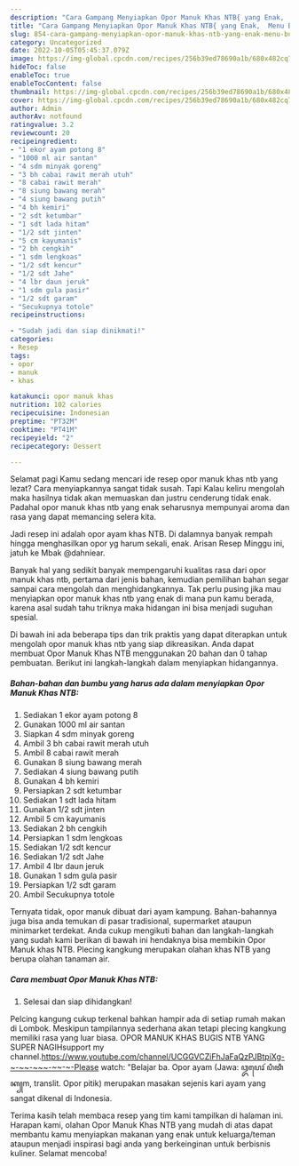 ```yaml
---
description: "Cara Gampang Menyiapkan Opor Manuk Khas NTB{ yang Enak,  Menu Buat lebaran"
title: "Cara Gampang Menyiapkan Opor Manuk Khas NTB{ yang Enak,  Menu Buat lebaran"
slug: 854-cara-gampang-menyiapkan-opor-manuk-khas-ntb-yang-enak-menu-buat-lebaran
category: Uncategorized
date: 2022-10-05T05:45:37.079Z
image: https://img-global.cpcdn.com/recipes/256b39ed78690a1b/680x482cq70/opor-manuk-khas-ntb-foto-resep-utama.jpg
hideToc: false
enableToc: true
enableTocContent: false
thumbnail: https://img-global.cpcdn.com/recipes/256b39ed78690a1b/680x482cq70/opor-manuk-khas-ntb-foto-resep-utama.jpg
cover: https://img-global.cpcdn.com/recipes/256b39ed78690a1b/680x482cq70/opor-manuk-khas-ntb-foto-resep-utama.jpg
author: Admin
authorAv: notfound
ratingvalue: 3.2
reviewcount: 20
recipeingredient:
- "1 ekor ayam potong 8"
- "1000 ml air santan"
- "4 sdm minyak goreng"
- "3 bh cabai rawit merah utuh"
- "8 cabai rawit merah"
- "8 siung bawang merah"
- "4 siung bawang putih"
- "4 bh kemiri"
- "2 sdt ketumbar"
- "1 sdt lada hitam"
- "1/2 sdt jinten"
- "5 cm kayumanis"
- "2 bh cengkih"
- "1 sdm lengkoas"
- "1/2 sdt kencur"
- "1/2 sdt Jahe"
- "4 lbr daun jeruk"
- "1 sdm gula pasir"
- "1/2 sdt garam"
- "Secukupnya totole"
recipeinstructions:

- "Sudah jadi dan siap dinikmati!"
categories:
- Resep
tags:
- opor
- manuk
- khas

katakunci: opor manuk khas 
nutrition: 102 calories
recipecuisine: Indonesian
preptime: "PT32M"
cooktime: "PT41M"
recipeyield: "2"
recipecategory: Dessert

---
```



Selamat pagi Kamu sedang mencari ide resep opor manuk khas ntb yang lezat? Cara menyiapkannya sangat tidak susah. Tapi Kalau keliru mengolah maka hasilnya tidak akan memuaskan dan justru cenderung tidak enak. Padahal opor manuk khas ntb yang enak seharusnya mempunyai aroma dan rasa yang dapat memancing selera kita.


Jadi resep ini adalah opor ayam khas NTB. Di dalamnya banyak rempah hingga menghasilkan opor yg harum sekali, enak. Arisan Resep Minggu ini, jatuh ke Mbak @dahniear.

Banyak hal yang sedikit banyak mempengaruhi kualitas rasa dari opor manuk khas ntb, pertama dari jenis bahan, kemudian pemilihan bahan segar sampai cara mengolah dan menghidangkannya. Tak perlu pusing jika mau menyiapkan opor manuk khas ntb yang enak di mana pun kamu berada, karena asal sudah tahu triknya maka hidangan ini bisa menjadi suguhan spesial.


Di bawah ini ada beberapa tips dan trik praktis yang dapat diterapkan untuk mengolah opor manuk khas ntb yang siap dikreasikan. Anda dapat membuat Opor Manuk Khas NTB menggunakan 20 bahan dan 0 tahap pembuatan. Berikut ini langkah-langkah dalam menyiapkan hidangannya.

<!--inarticleads1-->

##### Bahan-bahan dan bumbu yang harus ada dalam menyiapkan Opor Manuk Khas NTB:

1. Sediakan 1 ekor ayam potong 8
1. Gunakan 1000 ml air santan
1. Siapkan 4 sdm minyak goreng
1. Ambil 3 bh cabai rawit merah utuh
1. Ambil 8 cabai rawit merah
1. Gunakan 8 siung bawang merah
1. Sediakan 4 siung bawang putih
1. Gunakan 4 bh kemiri
1. Persiapkan 2 sdt ketumbar
1. Sediakan 1 sdt lada hitam
1. Gunakan 1/2 sdt jinten
1. Ambil 5 cm kayumanis
1. Sediakan 2 bh cengkih
1. Persiapkan 1 sdm lengkoas
1. Sediakan 1/2 sdt kencur
1. Sediakan 1/2 sdt Jahe
1. Ambil 4 lbr daun jeruk
1. Gunakan 1 sdm gula pasir
1. Persiapkan 1/2 sdt garam
1. Ambil Secukupnya totole


Ternyata tidak, opor manuk dibuat dari ayam kampung. Bahan-bahannya juga bisa anda temukan di pasar tradisional, supermarket ataupun minimarket terdekat. Anda cukup mengikuti bahan dan langkah-langkah yang sudah kami berikan di bawah ini hendaknya bisa membikin Opor Manuk khas NTB. Plecing kangkung merupakan olahan khas NTB yang berupa olahan tanaman air. 

<!--inarticleads2-->

##### Cara membuat Opor Manuk Khas NTB:


1. Selesai dan siap dihidangkan!

Pelcing kangung cukup terkenal bahkan hampir ada di setiap rumah makan di Lombok. Meskipun tampilannya sederhana akan tetapi plecing kangkung memiliki rasa yang luar biasa. OPOR MANUK KHAS BUGIS NTB YANG SUPER NAGIHsupport my channel.https://www.youtube.com/channel/UCGGVCZiFhJaFaQzPJBtpiXg-~-~~-~~~-~~-~-Please watch: &#34;Belajar ba. Opor ayam (Jawa: ꦎꦥꦺꦴꦂ ꦥꦶꦠꦶꦏ꧀m, translit. Opor pitik) merupakan masakan sejenis kari ayam yang sangat dikenal di Indonesia. 

Terima kasih telah membaca resep yang tim kami tampilkan di halaman ini. Harapan kami, olahan Opor Manuk Khas NTB yang mudah di atas dapat membantu kamu menyiapkan makanan yang enak untuk keluarga/teman ataupun menjadi inspirasi bagi anda yang berkeinginan untuk berbisnis kuliner. Selamat mencoba!
